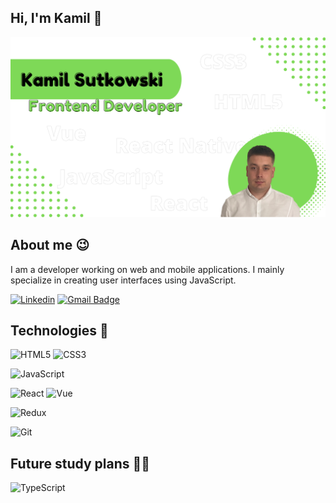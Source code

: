 ## Hi, I'm Kamil 👋
<img src="https://raw.githubusercontent.com/kamilsutkowski/kamilsutkowski/main/gh-header.png" alt="">

## About me 😉

I am a developer working on web and mobile applications. I mainly specialize in creating user interfaces using JavaScript. 

[![Linkedin](https://img.shields.io/badge/-LinkedIn-blue?style=flat-square&logo=Linkedin&logoColor=white&link=https://www.linkedin.com/in/kamil-sutkowski/)](https://www.linkedin.com/in/kamil-sutkowski/)
[![Gmail Badge](https://img.shields.io/badge/-Gmail-c14438?style=flat-square&logo=Gmail&logoColor=white&link=mailto:kam.sutkowski@gmail.com)](mailto:kam.sutkowski@gmail.com)

## Technologies 🔧

![HTML5](https://img.shields.io/badge/-HTML5-f3f3f3?logo=HTML5&logoColor=E34F26&style=for-the-badge)
![CSS3](https://img.shields.io/badge/-CSS3-f3f3f3?logo=CSS3&logoColor=1572B6&style=for-the-badge)

![JavaScript](https://img.shields.io/badge/-JavaScript-f3f3f3?logo=JavaScript&logoColor=F7DF1E&style=for-the-badge)

![React](https://img.shields.io/badge/-React-f3f3f3?logo=React&logoColor=61DAFB&style=for-the-badge)
![Vue](https://img.shields.io/badge/-Vue.js-f3f3f3?logo=Vue.js&logoColor=4FC08D&style=for-the-badge)

![Redux](https://img.shields.io/badge/-Redux-f3f3f3?logo=Redux&logoColor=764ABC&style=for-the-badge)

![Git](https://img.shields.io/badge/-Git-f3f3f3?logo=Git&logoColor=F05032&style=for-the-badge)

## Future study plans 👨‍🎓

![TypeScript](https://img.shields.io/badge/-TypeScript-f3f3f3?logo=TypeScript&logoColor=3178C6&style=for-the-badge)
